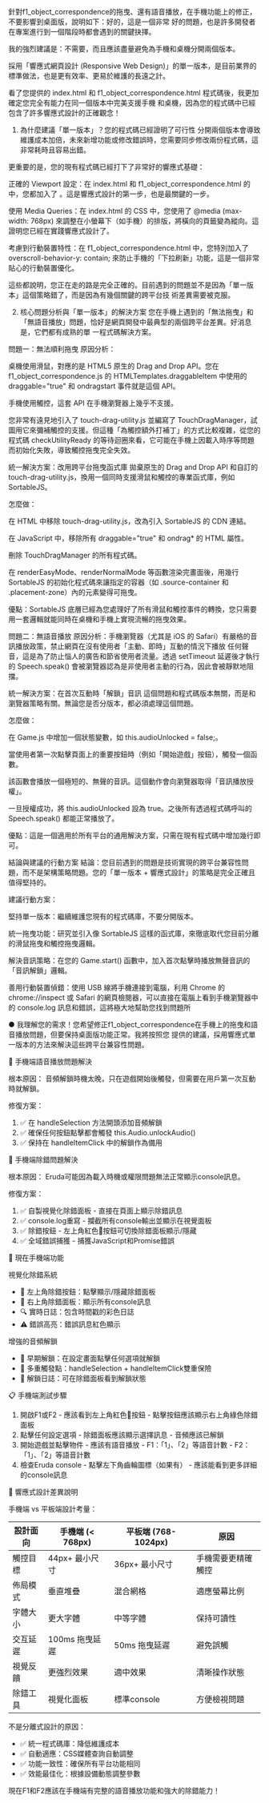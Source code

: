  針對f1_object_correspondence的拖曳、還有語音播放，在手機功能上的修正，不要影響到桌面版，說明如下：好的，這是一個非常
  好的問題，也是許多開發者在專案進行到一個階段時都會遇到的關鍵抉擇。

  我的強烈建議是：不需要，而且應該盡量避免為手機和桌機分開兩個版本。

  採用「響應式網頁設計 (Responsive Web Design)」的單一版本，是目前業界的標準做法，也是更有效率、更易於維護的長遠之計。

  看了您提供的 index.html 和 f1_object_correspondence.html 程式碼後，我更加確定您完全有能力在同一個版本中完美支援手機
  和桌機，因為您的程式碼中已經包含了許多響應式設計的正確觀念！

  1. 為什麼建議「單一版本」？您的程式碼已經證明了可行性
  分開兩個版本會導致維護成本加倍，未來新增功能或修改錯誤時，您需要同步修改兩份程式碼，這非常耗時且容易出錯。

  更重要的是，您的現有程式碼已經打下了非常好的響應式基礎：

  正確的 Viewport 設定：在 index.html 和 f1_object_correspondence.html 的 <head> 中，您都加入了 <meta name="viewport"
  content="width=device-width, initial-scale=1.0">。這是響應式設計的第一步，也是最關鍵的一步。

  使用 Media Queries：在 index.html 的 CSS 中，您使用了 @media (max-width: 768px)
  來調整在小螢幕下（如手機）的排版，將橫向的頁籤變為縱向。這證明您已經在實踐響應式設計了。

  考慮到行動裝置特性：在 f1_object_correspondence.html 中，您特別加入了 overscroll-behavior-y: contain;
  來防止手機的「下拉刷新」功能，這是一個非常貼心的行動裝置優化。

  這些都說明，您正在走的路是完全正確的。目前遇到的問題並不是因為「單一版本」這個策略錯了，而是因為有幾個關鍵的跨平台技
  術差異需要被克服。

  2. 核心問題分析與「單一版本」的解決方案
  您在手機上遇到的「無法拖曳」和「無語音播放」問題，恰好是網頁開發中最典型的兩個跨平台差異。好消息是，它們都有成熟的單
  一程式碼解決方案。

  問題一：無法順利拖曳
  原因分析：

  桌機使用滑鼠，對應的是 HTML5 原生的 Drag and Drop API。您在 f1_object_correspondence.js 的
  HTMLTemplates.draggableItem 中使用的 draggable="true" 和 ondragstart 事件就是這個 API。

  手機使用觸控，這套 API 在手機瀏覽器上幾乎不支援。

  您非常有遠見地引入了 touch-drag-utility.js 並編寫了
  TouchDragManager，試圖用它來彌補觸控的支援。但這種「為觸控額外打補丁」的方式比較複雜，從您的程式碼 checkUtilityReady
   的等待迴圈來看，它可能在手機上因載入時序等問題而初始化失敗，導致觸控拖曳完全失效。

  統一解決方案：改用跨平台拖曳函式庫
  拋棄原生的 Drag and Drop API 和自訂的 touch-drag-utility.js，換用一個同時支援滑鼠和觸控的專業函式庫，例如
  SortableJS。

  怎麼做：

  在 HTML 中移除 touch-drag-utility.js，改為引入 SortableJS 的 CDN 連結。

  在 JavaScript 中，移除所有 draggable="true" 和 ondrag* 的 HTML 屬性。

  刪除 TouchDragManager 的所有程式碼。

  在 renderEasyMode、renderNormalMode 等函數渲染完畫面後，用幾行 SortableJS 的初始化程式碼來讓指定的容器（如
  .source-container 和 .placement-zone）內的元素變得可拖曳。

  優點：SortableJS
  底層已經為您處理好了所有滑鼠和觸控事件的轉換，您只需要用一套邏輯就能同時在桌機和手機上實現流暢的拖曳效果。

  問題二：無語音播放
  原因分析：手機瀏覽器（尤其是 iOS 的 Safari）有嚴格的音訊播放政策，禁止網頁在沒有使用者「主動、即時」互動的情況下播放
  任何聲音，這是為了防止惱人的廣告和節省使用者流量。透過 setTimeout 延遲後才執行的 Speech.speak()
  會被瀏覽器認為是非使用者主動的行為，因此會被靜默地阻擋。

  統一解決方案：在首次互動時「解鎖」音訊
  這個問題和程式碼版本無關，而是和瀏覽器策略有關。無論您是否分版本，都必須處理這個問題。

  怎麼做：

  在 Game.js 中增加一個狀態變數，如 this.audioUnlocked = false;。

  當使用者第一次點擊頁面上的重要按鈕時（例如「開始遊戲」按鈕），觸發一個函數。

  該函數會播放一個極短的、無聲的音訊。這個動作會向瀏覽器取得「音訊播放授權」。

  一旦授權成功，將 this.audioUnlocked 設為 true。之後所有透過程式碼呼叫的 Speech.speak() 都能正常播放了。

  優點：這是一個適用於所有平台的通用解決方案，只需在現有程式碼中增加幾行即可。

  結論與建議的行動方案
  結論：您目前遇到的問題是技術實現的跨平台兼容性問題，而不是架構策略問題。您的「單一版本 +
  響應式設計」的策略是完全正確且值得堅持的。

  建議行動方案：

  堅持單一版本：繼續維護您現有的程式碼庫，不要分開版本。

  統一拖曳功能：研究並引入像 SortableJS 這樣的函式庫，來徹底取代您目前分離的滑鼠拖曳和觸控拖曳邏輯。

  解決音訊策略：在您的 Game.start() 函數中，加入首次點擊時播放無聲音訊的「音訊解鎖」邏輯。

  善用行動裝置偵錯：使用 USB 線將手機連接到電腦，利用 Chrome 的 chrome://inspect 或 Safari
  的網頁檢閱器，可以直接在電腦上看到手機瀏覽器中的 console.log 訊息和錯誤，這將極大地幫助您找到問題所

● 我理解您的需求！您希望修正f1_object_correspondence在手機上的拖曳和語音播放問題，但要保持桌面版功能正常。我將按照您
  提供的建議，採用響應式單一版本的方法來解決這些跨平台兼容性問題。






  
  🎯 手機端語音播放問題解決

  根本原因： 音頻解鎖時機太晚，只在遊戲開始後觸發，但需要在用戶第一次互動時就解鎖。

  修復方案：
  1. ✅ 在 handleSelection 方法開頭添加音頻解鎖
  2. ✅ 確保任何按鈕點擊都會觸發 this.Audio.unlockAudio()
  3. ✅ 保持在 handleItemClick 中的解鎖作為備用

  🐛 手機端除錯問題解決

  根本原因： Eruda可能因為載入時機或權限問題無法正常顯示console訊息。

  修復方案：
  1. ✅ 自製視覺化除錯面板 - 直接在頁面上顯示除錯訊息
  2. ✅ console.log重寫 - 攔截所有console輸出並顯示在視覺面板
  3. ✅ 除錯按鈕 - 左上角紅色🐛按鈕可切換除錯面板顯示/隱藏
  4. ✅ 全域錯誤捕獲 - 捕獲JavaScript和Promise錯誤

  📱 現在手機端功能

  視覺化除錯系統

  - 🐛 左上角除錯按鈕：點擊顯示/隱藏除錯面板
  - 📱 右上角除錯面板：顯示所有console訊息
  - 🔍 實時日誌：包含時間戳的彩色日誌
  - ⚠️ 錯誤高亮：錯誤訊息紅色顯示

  增強的音頻解鎖

  - 🎵 早期解鎖：在設定畫面點擊任何選項就解鎖
  - 🔄 多重觸發點：handleSelection + handleItemClick雙重保險
  - 📢 解鎖日誌：可在除錯面板看到解鎖狀態

  📋 手機端測試步驟

  1. 開啟F1或F2
    - 應該看到左上角紅色🐛按鈕
    - 點擊按鈕應該顯示右上角綠色除錯面板
  2. 點擊任何設定選項
    - 除錯面板應該顯示選擇訊息
    - 音頻應該已解鎖
  3. 開始遊戲並點擊物件
    - 應該有語音播放
    - F1：「1」、「2」等語音計數
    - F2：「1」、「2」等語音計數
  4. 檢查Eruda console
    - 點擊左下角齒輪圖標（如果有）
    - 應該能看到更多詳細的console訊息

  🔧 響應式設計差異說明

  手機端 vs 平板端設計考量：

  | 設計面向 | 手機端 (< 768px) | 平板端 (768-1024px) | 原因        |
  |------|---------------|------------------|-----------|
  | 觸控目標 | 44px+ 最小尺寸    | 36px+ 最小尺寸       | 手機需要更精確觸控 |
  | 佈局模式 | 垂直堆疊          | 混合網格             | 適應螢幕比例    |
  | 字體大小 | 更大字體          | 中等字體             | 保持可讀性     |
  | 交互延遲 | 100ms 拖曳延遲    | 50ms 拖曳延遲        | 避免誤觸      |
  | 視覺反饋 | 更強烈效果         | 適中效果             | 清晰操作狀態    |
  | 除錯工具 | 視覺化面板         | 標準console        | 方便檢視問題    |

  不是分離式設計的原因：
  - ✅ 統一程式碼庫：降低維護成本
  - ✅ 自動適應：CSS媒體查詢自動調整
  - ✅ 功能一致性：確保所有平台功能相同
  - ✅ 效能最佳化：根據設備動態調整參數

  現在F1和F2應該在手機端有完整的語音播放功能和強大的除錯能力！